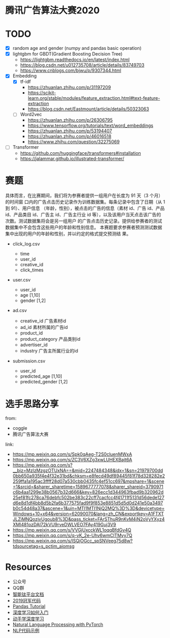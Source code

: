 # 腾讯广告算法大赛2020


# TODO
+ [x] random age and gender (numpy and pandas basic operation)
+ [x] lightgbm for GBDT(Gradient Boosting Decision Tree) 
  + https://lightgbm.readthedocs.io/en/latest/index.html
  + https://blog.csdn.net/u012735708/article/details/83749703
  + https://www.cnblogs.com/bjwu/p/9307344.html
+ [x] Embedding
  + [x] tf-idf
    + https://zhuanlan.zhihu.com/p/31197209
    + https://scikit-learn.org/stable/modules/feature_extraction.html#text-feature-extraction
    + https://blog.csdn.net/Eastmount/article/details/50323063
  + [ ] Word2vec
    + https://zhuanlan.zhihu.com/p/26306795
    + https://www.tensorflow.org/tutorials/text/word_embeddings
    + https://zhuanlan.zhihu.com/p/53194407
    + https://zhuanlan.zhihu.com/p/46016518
    + https://www.zhihu.com/question/32275069
+ [ ] Transformer
  + https://github.com/huggingface/transformers#installation
  + https://jalammar.github.io/illustrated-transformer/
# 赛题
具体而言，在比赛期间，我们将为参赛者提供一组用户在长度为 91 天（3 个月）的时间窗
口内的广告点击历史记录作为训练数据集。每条记录中包含了日期（从 1 到 91）、用户信息
（年龄，性别），被点击的广告的信息（素材 id、广告 id、产品 id、产品类目 id、广告主
id、广告主行业 id 等），以及该用户当天点击该广告的次数。测试数据集将会是另一组用户
的广告点击历史记录。提供给参赛者的测试数据集中不会包含这些用户的年龄和性别信息。
本赛题要求参赛者预测测试数据集中出现的用户的年龄和性别，并以约定的格式提交预测结
果。

+ click_log.csv
  + time
  + user_id
  + creative_id
  + click_times
+ user.csv
  + user_id
  + age [1,10]
  + gender [1,2]
+ ad.csv
  + creative_id 广告素材id
  + ad_id 素材所属的广告id
  + product_id
  + product_category 产品类别id
  + advertiser_id
  + industry 广告主所属行业的id

+ submission.csv
  + user_id
  + predicted_age [1,10]
  + predicted_gender [1,2]

# 选手思路分享
from:
+ coggle
+ 腾讯广告算法大赛

link:
+ https://mp.weixin.qq.com/s/Spk0qAeg-T2S0cluenMWxA
+ https://mp.weixin.qq.com/s/ZC3V6XZg3xwLUHEXBajt6A
+ https://mp.weixin.qq.com/s?__biz=MzIzMzgzOTUxNA==&mid=2247484348&idx=1&sn=21979700dd0bb650a935f4e4f32e31bd&chksm=e8fecd49df89445f81f78d328282e2259ffa1a195ac3ffff28d07a530cbb0435fc4ef51cc697&mpshare=1&scene=1&srcid=&sharer_sharetime=1589677777078&sharer_shareid=3790971c6b4aa1299e38b0567b32d666&key=826ecc1d344963fbad9b320962d25ef81fc278ca76debfc502be383c22cff7cacfcc4f41711f5131d56dede127d6e8d1df4bb8d5b2fa6b377575fad9f9f853e8851d5d5d0d241e50a3497b0c54d48a37&ascene=1&uin=MTI1MTI1NjQ2MQ%3D%3D&devicetype=Windows+10+x64&version=62090070&lang=zh_CN&exportkey=A1FTXTJLZiMNQozjvUgoub8%3D&pass_ticket=FArSThuR9nKvM4jN2oVyYXyz4XMl481ozDAl72kVU9rveDWLVEO7FAy419Guj3V9
+ https://mp.weixin.qq.com/s/VVGjUxcckWL1oqqBfdGv4Q
+ https://mp.weixin.qq.com/s/q-vK_2e-Uhv6wmClTMvy7Q
+ https://mp.weixin.qq.com/s/ISQjOGcc_spSNVeeg75d8w?tdsourcetag=s_pctim_aiomsg

# Resources
+ 公众号
+ QQ群
+ [智能钛平台文档](https://github.com/tencentyun/qcloud-documents/tree/master/product/%E5%A4%A7%E6%95%B0%E6%8D%AE%E4%B8%8EAI/%E6%99%BA%E8%83%BD%E9%92%9B%E6%9C%BA%E5%99%A8%E5%AD%A6%E4%B9%A0)
+ [2019冠军代码](https://github.com/guoday/Tencent2019_Preliminary_Rank1st?tdsourcetag=s_pctim_aiomsg)
+ [Pandas Tutorial](https://pandas.pydata.org/docs/getting_started/index.html#getting-started)
+ [深度学习如何入门](https://www.zhihu.com/question/343407265/answer/830912894)
+ [动手学深度学习](https://zh.gluon.ai/index.html)
+ [Natural Language Processing with PyTorch](https://nlp-pt.apachecn.org/)
+ [NLP代码示例](https://github.com/graykode/nlp-tutorial)